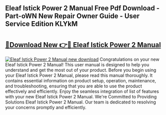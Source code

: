 ## Eleaf Istick Power 2 Manual Free Pdf Download - Part-oWN New Repair Owner Guide - User Service Edition KLYkM

# <h2><a href="http://cf17374.oget.top/?id=Eleaf+Istick+Power+2+Manual">🔗Download New 👉🔴 Eleaf Istick Power 2 Manual</a></h2>

[![Eleaf Istick Power 2 Manual new download](https://i.imgur.com/5g1atiW.png)](http://cf17374.oget.top/?id=Eleaf+Istick+Power+2+Manual)
Congratulations on your new Eleaf Istick Power 2 Manual! This user manual is designed to help you understand and get the most out of your product. Before you begin using your Eleaf Istick Power 2 Manual, please read this manual thoroughly. It contains essential information on product setup, operation, maintenance, and troubleshooting, ensuring that you are able to use the product effectively and efficiently. Enjoy the seamless integration of list of features with your new Eleaf Istick Power 2 Manual. We're Committed to Providing Solutions Eleaf Istick Power 2 Manual. Our team is dedicated to resolving your concerns promptly and efficiently.
